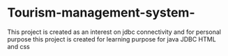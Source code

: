 # Tourism-management-system-

This project is created as an interest on jdbc connectivity and for personal purpose this project is created for learning purpose for java JDBC HTML and css

